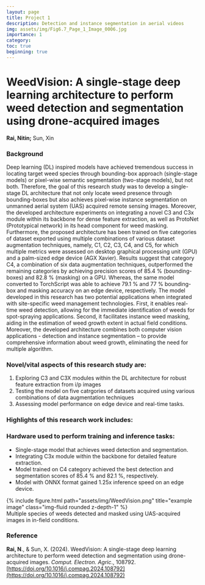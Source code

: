 ```yaml
---
layout: page
title: Project 1
description: Detection and instance segmentation in aerial videos
img: assets/img/Fig6.7_Page_1_Image_0006.jpg
importance: 1
category:
toc: true
beginning: true
---
```


# WeedVision: A single-stage deep learning architecture to perform weed detection and segmentation using drone-acquired images
**Rai, Nitin;** Sun, Xin

### Background
Deep learning (DL) inspired models have achieved tremendous success in locating target weed species through bounding-box approach (single-stage models) or pixel-wise semantic segmentation (two-stage models), but not
both. Therefore, the goal of this research study was to develop a single-stage DL architecture that not only locate weed presence through bounding-boxes but also achieves pixel-wise instance segmentation on unmanned aerial
system (UAS) acquired remote sensing images. Moreover, the developed architecture experiments on integrating a novel C3 and C3x module within its backbone for dense feature extraction, as well as ProtoNet (Prototypical
network) in its head component for weed masking. Furthermore, the proposed architecture has been trained on five categories of dataset exported using multiple combinations of various dataset augmentation techniques,
namely, C1, C2, C3, C4, and C5, for which multiple metrics were assessed on desktop graphical processing unit (GPU) and a palm-sized edge device (AGX Xavier). Results suggest that category C4, a combination of six data
augmentation techniques, outperformed the remaining categories by achieving precision scores of 85.4 % (bounding-boxes) and 82.8 % (masking) on a GPU. Whereas, the same model converted to TorchScript was able
to achieve 79.1 % and 77 % bounding-box and masking accuracy on an edge device, respectively. The model developed in this research has two potential applications when integrated with site-specific weed management
technologies. First, it enables real-time weed detection, allowing for the immediate identification of weeds for spot-spraying applications. Second, it facilitates instance weed masking, aiding in the estimation of weed growth extent in actual field conditions. Moreover, the developed architecture combines both computer vision applications - detection and instance segmentation – to provide comprehensive information about weed growth, eliminating the need for multiple algorithm.

### Novel/vital aspects of this research study are:
1. Exploring C3 and C3X modules within the DL architecture for robust feature extraction from i/p images
2. Testing the model on five catrgories of datasets acquired using various combinations of data augmentation techniques
3. Assessing model performance on edge device and real-time tasks.

### Highlights of this research work includes:


### Hardware used to perform training and inference tasks:
- Single-stage model that achieves weed detection and segmentation.
- Integrating C3x module within the backbone for detailed feature extraction.
- Model trained on C4 category achieved the best detection and segmentation scores of 85.4 % and 82.1 %, respectively.
- Model with ONNX format gained 1.25x inference speed on an edge device.
  
<div class="row">
    <div class="col-sm mt-3 mt-md-0">
        {% include figure.html path="assets/img/WeedVision.png" title="example image" class="img-fluid rounded z-depth-1" %}
    </div>
</div>
<div class="caption">
    Multiple species of weeds detected and masked using UAS-acquired images in in-field conditions. 
</div>

### Reference
**Rai, N**., & Sun, X. (2024). WeedVision: A single-stage deep learning architecture to perform weed detection and segmentation using drone-acquired images. *Comput. Electron. Agric*., 108792. [https://doi.org/10.1016/j.compag.2024.108792](https://doi.org/10.1016/j.compag.2024.108792)
